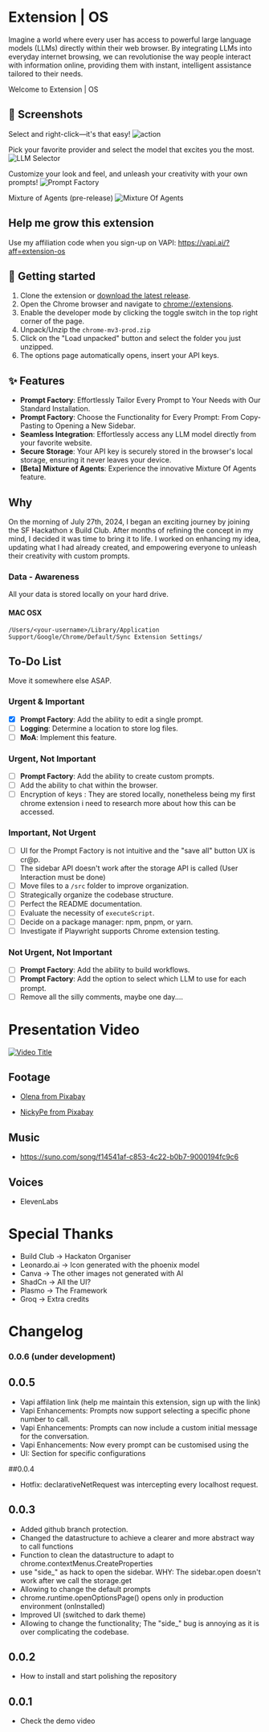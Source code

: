 # Extension | OS

Imagine a world where every user has access to powerful large language models (LLMs) directly within their web browser. By integrating LLMs into everyday internet browsing, we can revolutionise the way people interact with information online, providing them with instant, intelligent assistance tailored to their needs.

Welcome to Extension | OS

## 📸 Screenshots

Select and right-click—it's that easy!
![action](./assets/showcase/action.png)

Pick your favorite provider and select the model that excites you the most.
![LLM Selector](./assets/showcase/llmSelector.png)

Customize your look and feel, and unleash your creativity with your own prompts!
![Prompt Factory](./assets/showcase/promptFactory.png)

Mixture of Agents (pre-release)
![Mixture Of Agents](./assets/showcase/moa.png)

## Help me grow this extension

Use my affiliation code when you sign-up on VAPI: https://vapi.ai/?aff=extension-os

## 🚀 Getting started

1. Clone the extension or [download the latest release](https://github.com/albertocubeddu/extensionOS/releases/).
2. Open the Chrome browser and navigate to [chrome://extensions](chrome://extensions).
3. Enable the developer mode by clicking the toggle switch in the top right corner of the page.
4. Unpack/Unzip the `chrome-mv3-prod.zip`
5. Click on the "Load unpacked" button and select the folder you just unzipped.
6. The options page automatically opens, insert your API keys.

## ✨ Features

-  **Prompt Factory**: Effortlessly Tailor Every Prompt to Your Needs with Our Standard Installation.
-  **Prompt Factory**: Choose the Functionality for Every Prompt: From Copy-Pasting to Opening a New Sidebar.
-  **Seamless Integration**: Effortlessly access any LLM model directly from your favorite website.
-  **Secure Storage**: Your API key is securely stored in the browser's local storage, ensuring it never leaves your device.
-  **[Beta] Mixture of Agents**: Experience the innovative Mixture Of Agents feature.

## Why

On the morning of July 27th, 2024, I began an exciting journey by joining the SF Hackathon x Build Club. After months of refining the concept in my mind, I decided it was time to bring it to life. I worked on enhancing my idea, updating what I had already created, and empowering everyone to unleash their creativity with custom prompts.

### Data - Awareness

All your data is stored locally on your hard drive.

#### MAC OSX

`/Users/<your-username>/Library/Application Support/Google/Chrome/Default/Sync Extension Settings/`

## To-Do List

Move it somewhere else ASAP.

### Urgent & Important

-  [x] **Prompt Factory**: Add the ability to edit a single prompt.
-  [ ] **Logging**: Determine a location to store log files.
-  [ ] **MoA**: Implement this feature.

### Urgent, Not Important

-  [ ] **Prompt Factory**: Add the ability to create custom prompts.
-  [ ] Add the ability to chat within the browser.
-  [ ] Encryption of keys : They are stored locally, nonetheless being my first chrome extension i need to research more about how this can be accessed.

### Important, Not Urgent

-  [ ] UI for the Prompt Factory is not intuitive and the "save all" button UX is cr@p.
-  [ ] The sidebar API doesn't work after the storage API is called (User Interaction must be done)
-  [ ] Move files to a `/src` folder to improve organization.
-  [ ] Strategically organize the codebase structure.
-  [ ] Perfect the README documentation.
-  [ ] Evaluate the necessity of `executeScript`.
-  [ ] Decide on a package manager: npm, pnpm, or yarn.
-  [ ] Investigate if Playwright supports Chrome extension testing.

### Not Urgent, Not Important

-  [ ] **Prompt Factory**: Add the ability to build workflows.
-  [ ] **Prompt Factory**: Add the option to select which LLM to use for each prompt.
-  [ ] Remove all the silly comments, maybe one day....

# Presentation Video

[![Video Title](https://img.youtube.com/vi/dM1BOxVoebg/0.jpg)](https://www.youtube.com/watch?v=dM1BOxVoebg)

## Footage

-  [Olena from Pixabay](https://pixabay.com/users/olenchic-16658974/?utm_source=link-attribution&utm_medium=referral&utm_campaign=video&utm_content=218486)

-  [NickyPe from Pixabay](https://pixabay.com/users/nickype-10327513/?utm_source=link-attribution&utm_medium=referral&utm_campaign=video&utm_content=161402)

## Music

-  https://suno.com/song/f14541af-c853-4c22-b0b7-9000194fc9c6

## Voices

-  ElevenLabs

# Special Thanks

-  Build Club -> Hackaton Organiser
-  Leonardo.ai -> Icon generated with the phoenix model
-  Canva -> The other images not generated with AI
-  ShadCn -> All the UI?
-  Plasmo -> The Framework
-  Groq -> Extra credits

# Changelog

### 0.0.6 (under development)


## 0.0.5

- Vapi affilation link (help me maintain this extension, sign up with the link)
- Vapi Enhancements: Prompts now support selecting a specific phone number to call.
- Vapi Enhancements: Prompts can now include a custom initial message for the conversation.
- Vapi Enhancements: Now every prompt can be customised using the 
- UI: Section for specific configurations


##0.0.4

-  Hotfix: declarativeNetRequest was intercepting every localhost request.

## 0.0.3

-  Added github branch protection.
-  Changed the datastructure to achieve a clearer and more abstract way to call functions
-  Function to clean the datastructure to adapt to chrome.contextMenus.CreateProperties
-  use "side\_" as hack to open the sidebar. WHY: The sidebar.open doesn't work after we call the storage.get
-  Allowing to change the default prompts
-  chrome.runtime.openOptionsPage() opens only in production environment (onInstalled)
-  Improved UI (switched to dark theme)
-  Allowing to change the functionality; The "side\_" bug is annoying as it is over complicating the codebase.

## 0.0.2

-  How to install and start polishing the repository

## 0.0.1

-  Check the demo video
